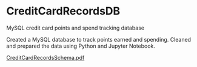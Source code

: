 # CreditCardRecordsDB
MySQL credit card points and spend tracking database

Created a MySQL database to track points earned and spending. Cleaned and prepared the data
using Python and Jupyter Notebook. 


[CreditCardRecordsSchema.pdf](https://github.com/user-attachments/files/16983323/CreditCardRecordsSchema.pdf)
